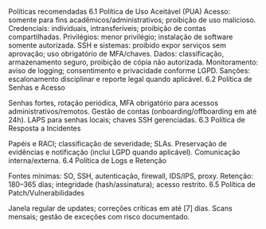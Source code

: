 Políticas recomendadas 6.1 Política de Uso Aceitável (PUA)
Acesso: somente para fins acadêmicos/administrativos; proibição de uso malicioso.
Credenciais: individuais, intransferíveis; proibição de contas compartilhadas.
Privilégios: menor privilégio; instalação de software somente autorizada.
SSH e sistemas: proibido expor serviços sem aprovação; uso obrigatório de MFA/chaves.
Dados: classificação, armazenamento seguro, proibição de cópia não autorizada.
Monitoramento: aviso de logging; consentimento e privacidade conforme LGPD.
Sanções: escalonamento disciplinar e reporte legal quando aplicável.
6.2 Política de Senhas e Acesso

Senhas fortes, rotação periódica, MFA obrigatório para acessos administrativos/remotos.
Gestão de contas (onboarding/offboarding em até 24h).
LAPS para senhas locais; chaves SSH gerenciadas.
6.3 Política de Resposta a Incidentes

Papéis e RACI; classificação de severidade; SLAs.
Preservação de evidências e notificação (inclui LGPD quando aplicável).
Comunicação interna/externa.
6.4 Política de Logs e Retenção

Fontes mínimas: SO, SSH, autenticação, firewall, IDS/IPS, proxy.
Retenção: 180–365 dias; integridade (hash/assinatura); acesso restrito.
6.5 Política de Patch/Vulnerabilidades

Janela regular de updates; correções críticas em até [7] dias.
Scans mensais; gestão de exceções com risco documentado.
